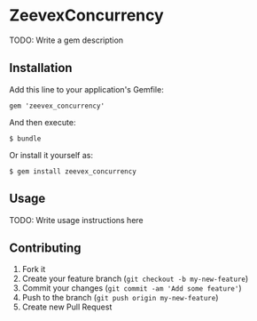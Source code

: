# ZeevexConcurrency

TODO: Write a gem description

## Installation

Add this line to your application's Gemfile:

    gem 'zeevex_concurrency'

And then execute:

    $ bundle

Or install it yourself as:

    $ gem install zeevex_concurrency

## Usage

TODO: Write usage instructions here

## Contributing

1. Fork it
2. Create your feature branch (`git checkout -b my-new-feature`)
3. Commit your changes (`git commit -am 'Add some feature'`)
4. Push to the branch (`git push origin my-new-feature`)
5. Create new Pull Request

